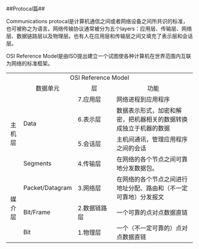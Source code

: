 ##Protocal篇##

Communications protocal是计算机通信之间或者网络设备之间所共识的标准，也可被称之为语言。网络传输协议通常被分为五个layers：应用层、传输层、网络层、数据链路层以及物理层。也有人在应用层和传输层之间又填充了表示层和会话层。

OSI Reference Model是由ISO提出建立一个试图使各种计算机在世界范围内互联为网络的标准框架。

<table width="100%">
<col width="8%">
<col width="15%">
<col width="25%">
<col width="52%">
	<tr>
		<td align="center" colspan="4">
		OSI Reference Model
		</td>
	</tr>
	<tr>
		<td></td>
		<td align="center">数据单元</td>
		<td align="center">层</td>
		<td align="center">功能</td>
	</tr>
	<tr>
		<td align="center" vlign="center" rowspan="4">主机层</td>
		<td rowspan="3">Data</td>
		<td >7.应用层</td>
		<td>网络进程到应用程序</td>
	</tr>
	<tr>
		<td>6.表示层</td>
		<td>数据表示形式，加密和解密，把机器相关的数据转换成独立于机器的数据</td>
	</tr>
	<tr>
		<td>5.会话层</td>
		<td>主机间通讯，管理应用程序之间的会话</td>
	</tr>
	<tr>
		<td>Segments</td>
		<td >4.传输层</td>
		<td>在网络的各个节点之间可靠地分发数据包。</td>
	</tr>
	<tr>
		<td align="center" vlign="center" rowspan="3">媒介层</td>
		<td>Packet/Datagram</td>
		<td >3.网络层</td>
		<td>在网络的各个节点之间进行地址分配、路由和（不一定可靠地）分发报文</td>
	</tr>
	<tr>
		<td>Bit/Frame</td>
		<td >2.数据链路层</td>
		<td>一个可靠的点对点数据直链</td>
	</tr>
	<tr>
		<td>Bit</td>
		<td >1.物理层</td>
		<td>一个（不一定可靠的）点对点数据直链</td>
	</tr>

</table>

